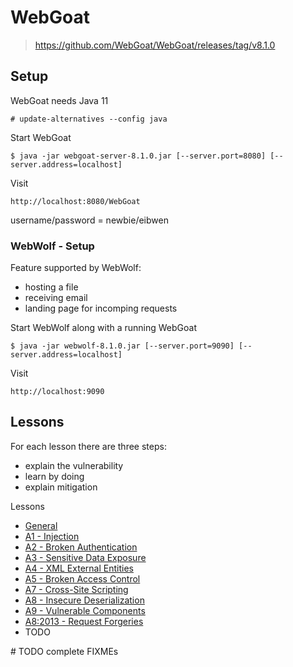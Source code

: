 # WebGoat

> https://github.com/WebGoat/WebGoat/releases/tag/v8.1.0

## Setup

WebGoat needs Java 11

`# update-alternatives --config java`

Start WebGoat

`$ java -jar webgoat-server-8.1.0.jar [--server.port=8080] [--server.address=localhost]`

Visit

`http://localhost:8080/WebGoat`

username/password = newbie/eibwen

### WebWolf - Setup

Feature supported by WebWolf:

- hosting a file
- receiving email
- landing page for incomping requests

Start WebWolf along with a running WebGoat

`$ java -jar webwolf-8.1.0.jar [--server.port=9090] [--server.address=localhost]`

Visit

`http://localhost:9090`

## Lessons

For each lesson there are three steps:

- explain the vulnerability
- learn by doing
- explain mitigation

Lessons

- [General](./lessons/README-General.md)
- [A1 - Injection](./lessons/README-A1-Injection.md)
- [A2 - Broken Authentication](./lessons/README-A2-Broken-Authentication.md)
- [A3 - Sensitive Data Exposure](./lessons/README-A3-Sensitive-Data-Exposure.md)
- [A4 - XML External Entities](./lessons/README-A4-XML-External-Entities.md)
- [A5 - Broken Access Control](./lessons/README-A5-Broken-Access-Control.md)
- [A7 - Cross-Site Scripting](./lessons/README-A7-Cross-Site-Scripting.md)
- [A8 - Insecure Deserialization](./lessons/README-A8-Insecure-Deserialization.md)
- [A9 - Vulnerable Components](./lessons/README-A9-Vulnerable-Components.md)
- [A8:2013 - Request Forgeries](./lessons/README-A8-2013-Request-Forgeries.md)
- TODO

\# TODO complete FIXMEs